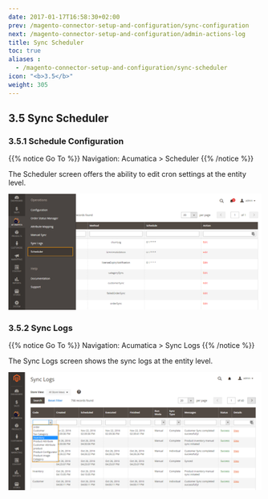 ```yaml
---
date: 2017-01-17T16:58:30+02:00
prev: /magento-connector-setup-and-configuration/sync-configuration
next: /magento-connector-setup-and-configuration/admin-actions-log
title: Sync Scheduler
toc: true
aliases :
  - /magento-connector-setup-and-configuration/sync-scheduler
icon: "<b>3.5</b>"
weight: 305
---
```


## 3.5 Sync Scheduler

### 3.5.1	Schedule Configuration

{{% notice Go To %}} 
Navigation: Acumatica > Scheduler 
{{% /notice %}}

<p>The Scheduler screen offers the ability to edit cron settings at the entity level.</p>

![sync-scheduler](images/sync-scheduler.png?classes=shadow)

### 3.5.2	Sync Logs

{{% notice Go To %}} 
Navigation: Acumatica > Sync Logs 
{{% /notice %}}

<p>The Sync Logs screen shows the sync logs at the entity level.</p>

![sync-scheduler-1](images/sync-scheduler-1.png?classes=shadow)
